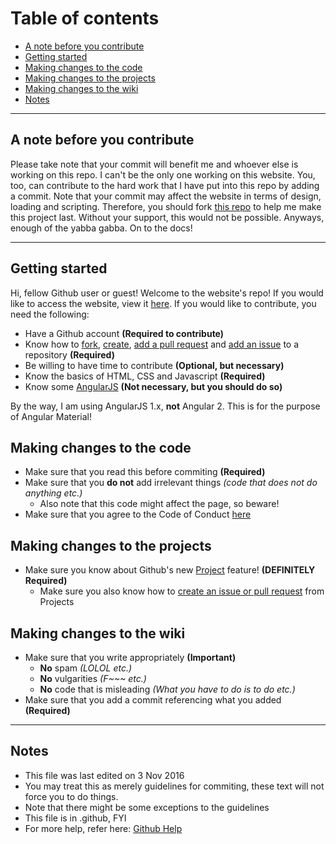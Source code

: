 # Table of contents
- [A note before you contribute](#a-note-before-you-contribute)
- [Getting started](#getting-started)
- [Making changes to the code](#making-changes-to-the-code)
- [Making changes to the projects](#making-changes-to-the-projects)
- [Making changes to the wiki](#making-changes-to-the-wiki)
- [Notes](#notes)

---
## A note before you contribute
Please take note that your commit will benefit me and whoever else is working on this repo. I can't be the only one working on this website. You, too, can contribute to the hard work that I have put into this repo by adding a commit.
Note that your commit may affect the website in terms of design, loading and scripting. Therefore, you should fork [this repo](https://help.github.com/articles/fork-a-repo/) to help me make this project last.
Without your support, this would not be possible. Anyways, enough of the yabba gabba. On to the docs!

---
## Getting started
Hi, fellow Github user or guest! Welcome to the website's repo! If you would like to access the website, view it [here](https://chan4077.github.io).
If you would like to contribute, you need the following:

- Have a Github account **(Required to contribute)**
- Know how to [fork](https://help.github.com/articles/fork-a-repo/), [create](https://help.github.com/articles/create-a-repo/), [add a pull request](https://help.github.com/articles/creating-a-pull-request/) and [add an issue](https://help.github.com/articles/creating-an-issue/) to a repository **(Required)**
- Be willing to have time to contribute **(Optional, but necessary)**
- Know the basics of HTML, CSS and Javascript **(Required)**
- Know some [AngularJS](https://angularjs.org) **(Not necessary, but you should do so)**

By the way, I am using AngularJS 1.x, **not** Angular 2. This is for the purpose of Angular Material!

## Making changes to the code
- Make sure that you read this before commiting **(Required)**
- Make sure that you **do not** add irrelevant things _(code that does not do anything etc.)_
  - Also note that this code might affect the page, so beware!
- Make sure that you agree to the Code of Conduct [here](https://github.com/Chan4077/COC/blob/master/CODE_OF_CONDUCT.md)

## Making changes to the projects
- Make sure you know about Github's new [Project](https://help.github.com/articles/tracking-the-progress-of-your-work-with-projects/) feature! **(DEFINITELY Required)**
  - Make sure you also know how to [create an issue or pull request](https://help.github.com/articles/adding-issues-and-pull-requests-to-a-project/) from Projects
  
## Making changes to the wiki
- Make sure that you write appropriately **(Important)**
  - **No** spam _(LOLOL etc.)_
  - **No** vulgarities _(F~~~ etc.)_
  - **No** code that is misleading _(What you have to do is to do etc.)_
- Make sure that you add a commit referencing what you added **(Required)**

---
## Notes
- This file was last edited on 3 Nov 2016
- You may treat this as merely guidelines for commiting, these text will not force you to do things.
- Note that there might be some exceptions to the guidelines
- This file is in .github, FYI
- For more help, refer here: [Github Help](https://help.github.com)
